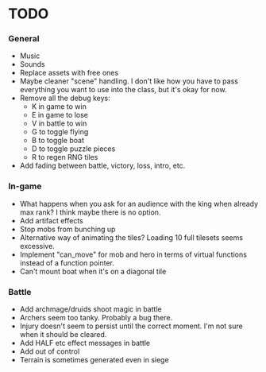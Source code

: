 # TODO

### General

- Music
- Sounds
- Replace assets with free ones
- Maybe cleaner "scene" handling. I don't like how you have to pass everything you want to use
	into the class, but it's okay for now.
- Remove all the debug keys:
	- K in game to win
	- E in game to lose
	- V in battle to win
	- G to toggle flying
	- B to toggle boat
	- D to toggle puzzle pieces
	- R to regen RNG tiles
- Add fading between battle, victory, loss, intro, etc.

### In-game

- What happens when you ask for an audience with the king when already max rank? I think maybe there is no option.
- Add artifact effects
- Stop mobs from bunching up
- Alternative way of animating the tiles? Loading 10 full tilesets seems excessive.
- Implement "can_move" for mob and hero in terms of virtual functions instead of a function pointer.
- Can't mount boat when it's on a diagonal tile

### Battle

- Add archmage/druids shoot magic in battle
- Archers seem too tanky. Probably a bug there.
- Injury doesn't seem to persist until the correct moment. I'm not sure when it should be cleared.
- Add HALF etc effect messages in battle
- Add out of control
- Terrain is sometimes generated even in siege
